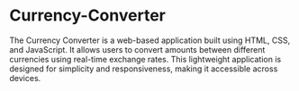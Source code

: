 # Currency-Converter
The Currency Converter is a web-based application built using HTML, CSS, and JavaScript. It allows users to convert amounts between different currencies using real-time exchange rates. This lightweight application is designed for simplicity and responsiveness, making it accessible across devices.

